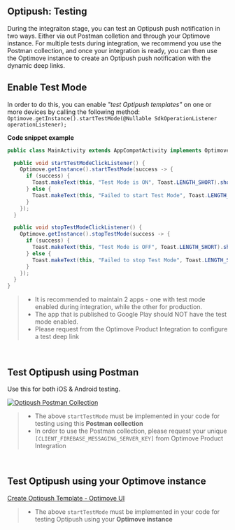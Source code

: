 ## Optipush: Testing
 During the integraiton stage, you can test an Optipush push notification in two ways. Either via out Postman colletion and through your Optimove instance.
 For multiple tests during integration, we recommend you use the Postman collection, and once your integration is ready, you can then use the Optimove instance to create an Optipush push notification with the dynamic deep links.
<br/>

## Enable Test Mode
 In order to do this, you can enable _"test Optipush templates"_ on one or more devices by calling the following method:
`Optimove.getInstance().startTestMode(@Nullable SdkOperationListener operationListener);`
<br> 

**Code snippet example**
```java
public class MainActivity extends AppCompatActivity implements OptimoveSuccessStateListener {

  public void startTestModeClickListener() {
    Optimove.getInstance().startTestMode(success -> {
      if (success) {
        Toast.makeText(this, "Test Mode is ON", Toast.LENGTH_SHORT).show();
      } else {
        Toast.makeText(this, "Failed to start Test Mode", Toast.LENGTH_SHORT).show();
      }
    });
  }

  public void stopTestModeClickListener() {    
    Optimove.getInstance().stopTestMode(success -> {
      if (success) {
        Toast.makeText(this, "Test Mode is OFF", Toast.LENGTH_SHORT).show();
      } else {
        Toast.makeText(this, "Failed to stop Test Mode", Toast.LENGTH_SHORT).show();
      }
    });
  }
}
```

>- It is recommended to maintain 2 apps - one with test mode enabled during integration, while the other for production.
>- The app that is published to Google Play should NOT have the test mode enabled.
>- Please request from the Optimove Product Integration to configure a test deep link
<br/>

## Test Optipush using Postman
Use this for both iOS & Android testing. 

[![Optipush Postman Collection](https://run.pstmn.io/button.svg)](https://app.getpostman.com/run-collection/8de4eb0e7ec475c3656d)

>- The above `startTestMode` must be implemented in your code for testing using this **Postman collection**
>- In order to use the Postman collection, please request your unique `[CLIENT_FIREBASE_MESSAGING_SERVER_KEY]` from Optimove Product Integration

<br/>

## Test Optipush using your Optimove instance
[Create Optipush Template - Optimove UI](https://academy.optimove.com/successful-campaigns/create-optipush-template)

>- The above `startTestMode` must be implemented in your code for testing Optipush using your **Optimove instance**

